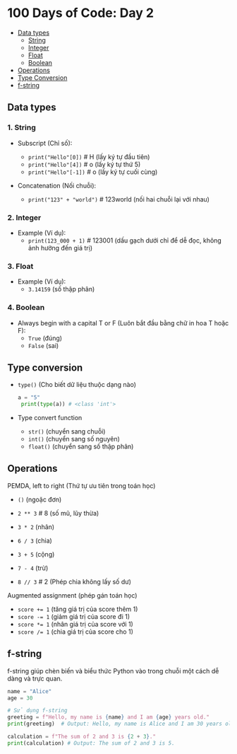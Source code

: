 # 100 Days of Code: Day 2

- [Data types](#data-types)
  - [String](#1-string)
  - [Integer](#2-integer)
  - [Float](#3-float)
  - [Boolean](#4-boolean)
- [Operations](#operations)
- [Type Conversion](#type-conversion)
- [f-string](#f-string)

## Data types

### 1. String

- Subscript (Chỉ số):

  - `print("Hello"[0])` # H (lấy ký tự đầu tiên)
  - `print("Hello"[4])` # o (lấy ký tự thứ 5)
  - `print("Hello"[-1])` # o (lấy ký tự cuối cùng)

- Concatenation (Nối chuỗi):
  - `print("123" + "world")` # 123world (nối hai chuỗi lại với nhau)

### 2. Integer

- Example (Ví dụ):
  - `print(123_000 + 1)` # 123001 (dấu gạch dưới chỉ để dễ đọc, không ảnh hưởng đến giá trị)

### 3. Float

- Example (Ví dụ):
  - `3.14159` (số thập phân)

### 4. Boolean

- Always begin with a capital T or F (Luôn bắt đầu bằng chữ in hoa T hoặc F):
  - `True` (đúng)
  - `False` (sai)

## Type conversion

- `type()` (Cho biết dữ liệu thuộc dạng nào)

  ```python
  a = "5"
   print(type(a)) # <class 'int'>
  ```

- Type convert function
  - `str()` (chuyển sang chuỗi)
  - `int()` (chuyển sang số nguyên)
  - `float()` (chuyển sang số thập phân)

## Operations

PEMDA, left to right (Thứ tự ưu tiên trong toán học)

- `()` (ngoặc đơn)
- `2 ** 3` # 8 (số mũ, lũy thừa)
- `3 * 2` (nhân)
- `6 / 3` (chia)
- `3 + 5` (cộng)
- `7 - 4` (trừ)

- `8 // 3` # 2 (Phép chia không lấy số dư)

Augmented assignment (phép gán toán học)

- `score += 1` (tăng giá trị của score thêm 1)
- `score -= 1` (giảm giá trị của score đi 1)
- `score *= 1` (nhân giá trị của score với 1)
- `score /= 1` (chia giá trị của score cho 1)

## f-string

f-string giúp chèn biến và biểu thức Python vào trong chuỗi một cách dễ dàng và trực quan.

```python
name = "Alice"
age = 30

# Sử dụng f-string
greeting = f"Hello, my name is {name} and I am {age} years old."
print(greeting)  # Output: Hello, my name is Alice and I am 30 years old.
```

```python
calculation = f"The sum of 2 and 3 is {2 + 3}."
print(calculation) # Output: The sum of 2 and 3 is 5.
```
